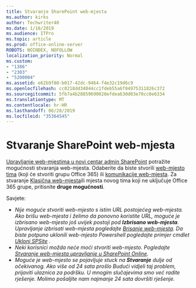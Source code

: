 ```yaml
---
title: Stvaranje SharePoint web-mjesta
ms.author: kirks
author: Techwriter40
ms.date: 1/16/2019
ms.audience: ITPro
ms.topic: article
ms.prod: office-online-server
ROBOTS: NOINDEX, NOFOLLOW
localization_priority: Normal
ms.custom:
- "1386"
- "2303"
- "5200004"
ms.assetid: e62b9f80-b017-42dc-9464-f4e32c19d6c9
ms.openlocfilehash: cc0218dd34844cc1fdeb55a6f84975311826c372
ms.sourcegitcommit: 5fb7a4b28859690020efdea630d03e70cc0e6334
ms.translationtype: MT
ms.contentlocale: hr-HR
ms.lasthandoff: 06/28/2019
ms.locfileid: "35364545"
---
```

# <a name="create-a-sharepoint-site"></a>Stvaranje SharePoint web-mjesta

[Upravljanje web-mjestima u novi centar admin SharePoint](https://docs.microsoft.com/sharepoint/manage-site-creation ) potražite mogućnosti stvaranja web-mjesta. Odaberite da biste stvorili [web-mjesto tima](https://support.office.com/article/create-a-team-site-in-sharepoint-ef10c1e7-15f3-42a3-98aa-b5972711777d?ui=en-US&amp;rs=en-US&amp;ad=US) (koji će stvoriti grupu Office 365) ili [komunikacije web-mjesta](https://support.office.com/article/7fb44b20-a72f-4d2c-9173-fc8f59ba50eb). Za stvaranje [Klasična web-mjesta](https://docs.microsoft.com/sharepoint/manage-sites-in-new-admin-center#create-a-site)ili mjesta novog tima koji ne uključuje Office 365 grupe, pritisnite **druge mogućnosti**.
  
Savjete:
- *Nije moguće stvoriti web-mjesto s istim URL postojećeg web-mjesta. Ako brišu web-mjesta i želimo da ponovno koristite URL, moguće je izbrisano web-mjesto još uvijek postoji pod **Izbrisano web-mjesta**. Upravljanje izbrisati web-mjesta pogledajte [Brisanje web-mjesta](https://docs.microsoft.com/sharepoint/manage-sites-in-new-admin-center#delete-a-site). Da biste potpuno uklonili web-mjesto Powershell pogledajte primjer cmdlet [Ukloni SPSite](https://docs.microsoft.com/sharepoint/manage-sites-in-new-admin-center#delete-a-site) .*
- *Neki korisnici možda neće moći stvoriti web-mjesto. Pogledajte [Stvaranje web-mjesta upravljanje u SharePoint Online](https://docs.microsoft.com/sharepoint/manage-site-creation).*
- *Moguće je web-mjesto se pojavljuje stuck na **Stvaranje** dulje od očekivanog. Ako više od 24 sata prošlo Budući vidjeli taj problem, prijaviti ulaznica za podršku. U mnogim slučajevima smo već radite rješenje. Molimo pošaljite nam najmanje 24 sata dovršiti rješenje.*
